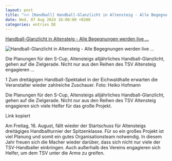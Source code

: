 ```yaml
---
layout: post
title: "🔥🔥 [Handball] Handball-Glanzlicht in Altensteig - Alle Begegnungen werden live ..."
date: Wed, 07 Aug 2024 16:00:00 +0200
categories: entries DE
---
```

[Handball-Glanzlicht in Altensteig - Alle Begegnungen werden live ...](https://www.schwarzwaelder-bote.de/inhalt.handball-glanzlicht-in-altensteig-alle-begegnungen-werden-live-gestreamt.ce8291a8-904d-4818-aab4-aed67970566e.html)

![Handball-Glanzlicht in Altensteig - Alle Begegnungen werden live ...](https://www.schwarzwaelder-bote.de/media.media.d4ee6083-634c-4645-b4f2-f765b0a27e9e.16x9_1024.jpg)

Die Planungen für den S-Cup, Altensteigs alljährliches Handball-Glanzlicht, gehen auf die Zielgerade. Nicht nur aus den Reihen des TSV Altensteig engagieren ...

1 Zum dreitägigen Handball-Spektakel in der Eichwaldhalle erwarten die Veranstalter wieder zahlreiche Zuschauer. Foto: Heiko Hofmann

Die Planungen für den S-Cup, Altensteigs alljährliches Handball-Glanzlicht, gehen auf die Zielgerade. Nicht nur aus den Reihen des TSV Altensteig engagieren sich viele Helfer für das große Projekt.









Link kopiert



Am Freitag, 16. August, fällt wieder der Startschuss für Altensteigs dreitägiges Handballturnier der Spitzenklasse. Für so ein großes Projekt ist viel Planung und somit ein gutes Organisationsteam notwendig. In diesem Jahr freuen sich die Macher wieder darüber, dass sich nicht nur viele der TSV-Handballer einbringen. Auch außerhalb des Vereins engagieren sich Helfer, um dem TSV unter die Arme zu greifen.

